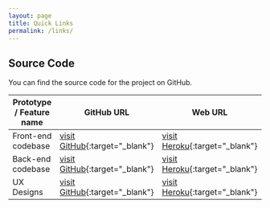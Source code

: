 ```yaml
---
layout: page
title: Quick Links
permalink: /links/
---
```


## Source Code

You can find the source code for the project on GitHub.

| Prototype / Feature name | GitHub URL                                                                             | Web URL                                                         |
|--------------------------|----------------------------------------------------------------------------------------|-----------------------------------------------------------------|
|  Front-end codebase      | [visit GitHub](https://github.com/digi2al/beis-odart-alpha-frontend){:target="_blank"} | [visit Heroku](https://beis-odart-alpha-frontend.herokuapp.com){:target="_blank"} |
|  Back-end codebase       | [visit GitHub](https://github.com/digi2al/IATI-export-API){:target="_blank"}           | [visit Heroku](https://beis-odart-iati-api.herokuapp.com/){:target="_blank"} |
|  UX Designs              | [visit GitHub](https://github.com/tyfairclough/govuk-beis-odart-ux/){:target="_blank"} | [visit Heroku](https://govuk-beis-odart-ux.herokuapp.com/){:target="_blank"} |
